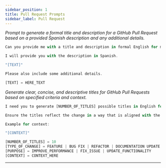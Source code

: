 ```yaml
---
sidebar_position: 1
title: Pull Request Prompts
sidebar_label: Pull Request
---
```


*Prompt to generate a formal title and description for a GitHub Pull Request based on a provided Spanish description and any additional details.*

```ts title="prompt"
Can you provide me with a title and description in formal English for my GitHub Pull Request that does the following:

I will provide you with the description in Spanish.

"[TEXT]"

Please also include some additional details.

[TEXT] = HERE_TEXT
```

*Generate clear, concise, and descriptive titles for GitHub Pull Requests based on specified criteria and context.*

```ts title="prompt"
I need you to generate [NUMBER_OF_TITLES] possible titles in English for my GitHub Pull Request. The titles should be clear, concise, and descriptive of the changes made in the Pull Request, considering the following criteria:

Ensure the titles reflect the change in a way that is aligned with the project's style and naming conventions. 

Example for context: 

"[CONTEXT]"

[NUMBER_OF_TITLES] = 10
[TYPE_OF_CHANGE] = FEATURE | BUG FIX | REFACTOR | DOCUMENTATION UPDATE
[PURPOSE] = IMPROVE_PERFORMANCE | FIX_ISSUE | UPDATE_FUNCTIONALITY
[CONTEXT] = CONTEXT_HERE
```

---